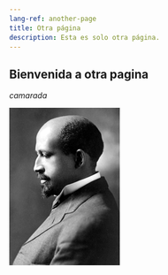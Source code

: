 ```yaml
---
lang-ref: another-page
title: Otra página
description: Esta es solo otra página.
---
```


## Bienvenida a otra pagina

_camarada_

![Side profile of W.E.B. DuBois](assets/images/theme-WEB-DuBois.png)
